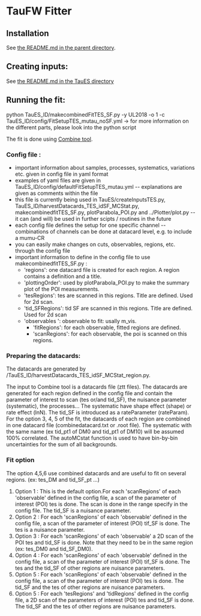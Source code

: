 # TauFW Fitter

## Installation

See [the README.md in the parent directory](../../../#taufw).

## Creating inputs:

See [the README.md in the TauES directory ](../TauES)

## Running the fit:

python TauES_ID/makecombinedFitTES_SF.py -y UL2018 -o 1 -c TauES_ID/config/FitSetupTES_mutau_noSF.yml
-> for more information on the different parts, please look into the python script

The fit is done using [Combine tool](https://cms-analysis.github.io/HiggsAnalysis-CombinedLimit/).

### Config file : 

* important information about samples, processes, systematics, variations etc. given in config file in yaml format
* examples of yaml files are given in TauES_ID/config/defaultFitSetupTES_mutau.yml 
  -- explanations are given as comments within the file
* this file is currently being used in TauES/createInputsTES.py, TauES_ID/harvestDatacards_TES_idSF_MCStat.py, makecombinedfitTES_SF.py, plotParabola_POI.py and ../Plotter/plot.py
  -- it can (and will) be used in further scipts / routines in the future
* each config file defines the setup for one specific channel
  -- combinations of channels can be done at datacard level, e.g. to include a mumu-CR
* you can easily make changes on cuts, observables, regions, etc. through the config file
* important information to define in the config file to use makecombinedfitTES_SF.py :
  - 'regions': one datacard file is created for each region. A region contains a definition and a title.
  - 'plottingOrder': used by plotParabola_POI.py to make the summary plot of the POI measurements.
  - 'tesRegions': tes are scanned in this regions. Title are defined. Used for 2d scan.
  - 'tid_SFRegions': tid SF are scanned in this regions. Title are defined. Used for 2d scan
  - 'observables ': observable to fit: usally m_vis.
    - 'fitRegions': for each observable, fitted regions are defined.
    - 'scanRegions': for each observable, the poi is scanned on this regions. 

### Preparing the datacards:

The datacards are generated by /TauES_ID/harvestDatacards_TES_idSF_MCStat_region.py. 

The input to Combine tool is a datacards file (ztt files). The datacards are generated for each region defined in the config file and contain the parameter of interest to scan (tes or/and tid_SF), the nuisance parameter (systematic), the processes... The systematic have shape effect (shape) or rate effect (lnN). The tid_SF is introduced as a rateParameter (rateParam). For the option 3, 4, 5 of the fit, the datacards of each region are combined in one datacard file (combinedatacard.txt or .root file). The systematic with the same name (ex tid_pt1 of DM0 and tid_pt1 of DM10) will be assumed 100% correlated. The autoMCstat function is used to have bin-by-bin uncertainties for the sum of all backgrounds.

### Fit option
The option 4,5,6 use combined datacards and are useful to fit on several regions. (ex: tes_DM and tid_SF_pt ...)

1.  Option 1 : This is the default option.For each 'scanRegions' of each 'observable' defined in the config file, a scan of the parameter of interest (POI) tes is done. The scan is done in the range specify in the config file. The tid_SF is a nuisance parameter.
2.  Option 2 :  For each 'scanRegions' of each 'observable' defined in the config file, a scan of the parameter of interest (POI) tif_SF is done. The tes is a nuisance parameter.
3.  Option 3 : For each 'scanRegions' of each 'observable' a 2D scan of the POI tes and tid_SF is done. Note that they need to be in the same region (ex: tes_DM0 and tid_SF_DM0).
4.  Option 4 : For each 'scanRegions' of each 'observable' defined in the config file, a scan of the parameter of interest (POI) tif_SF is done. The tes and the tid_SF of other regions are nuisance parameters.
5.  Option 5 : For each 'scanRegions' of each 'observable' defined in the config file, a scan of the parameter of interest (POI) tes is done. The tid_SF and the tes of other regions are nuisance parameters.
6.  Option 5 : For each 'tesRegions' and 'tidRegions' defined in the config file, a 2D scan of the parameters of interest (POI) tes and tid_SF is done. The tid_SF and the tes of other regions are nuisance parameters.
